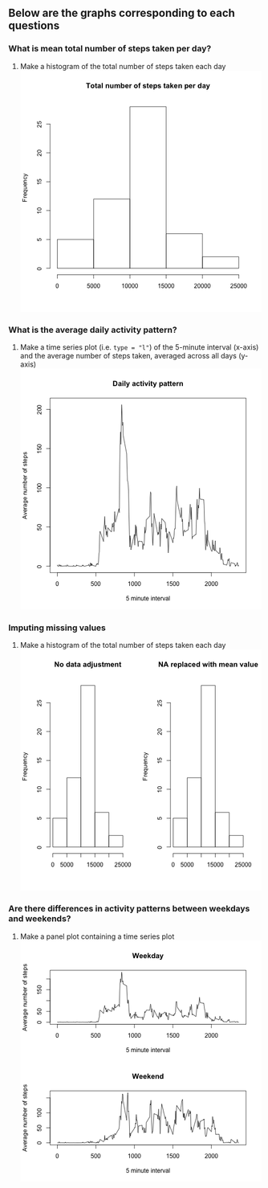 ## Below are the graphs corresponding to each questions



### What is mean total number of steps taken per day?
1. Make a histogram of the total number of steps taken each day
![Alt text](https://github.com/hh72722/test1/blob/master/plot1.png?raw=true)

### What is the average daily activity pattern?
1. Make a time series plot (i.e. `type = "l"`) of the 5-minute interval (x-axis) and the average number of steps taken, averaged across all days (y-axis)
![Alt text](https://github.com/hh72722/test1/blob/master/plot2.png?raw=true)


### Imputing missing values
1. Make a histogram of the total number of steps taken each day 
![Alt text](https://github.com/hh72722/test1/blob/master/plot3.png?raw=true)


### Are there differences in activity patterns between weekdays and weekends?
1. Make a panel plot containing a time series plot
![Alt text](https://github.com/hh72722/test1/blob/master/plot4.png?raw=true)




